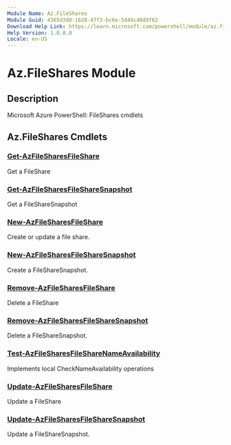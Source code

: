 ```yaml
---
Module Name: Az.FileShares
Module Guid: 4365d3d0-1628-47f3-bc6e-5d44c40d9f62
Download Help Link: https://learn.microsoft.com/powershell/module/az.fileshares
Help Version: 1.0.0.0
Locale: en-US
---
```


# Az.FileShares Module
## Description
Microsoft Azure PowerShell: FileShares cmdlets

## Az.FileShares Cmdlets
### [Get-AzFileSharesFileShare](Get-AzFileSharesFileShare.md)
Get a FileShare

### [Get-AzFileSharesFileShareSnapshot](Get-AzFileSharesFileShareSnapshot.md)
Get a FileShareSnapshot

### [New-AzFileSharesFileShare](New-AzFileSharesFileShare.md)
Create or update a file share.

### [New-AzFileSharesFileShareSnapshot](New-AzFileSharesFileShareSnapshot.md)
Create a FileShareSnapshot.

### [Remove-AzFileSharesFileShare](Remove-AzFileSharesFileShare.md)
Delete a FileShare

### [Remove-AzFileSharesFileShareSnapshot](Remove-AzFileSharesFileShareSnapshot.md)
Delete a FileShareSnapshot.

### [Test-AzFileSharesFileShareNameAvailability](Test-AzFileSharesFileShareNameAvailability.md)
Implements local CheckNameAvailability operations

### [Update-AzFileSharesFileShare](Update-AzFileSharesFileShare.md)
Update a FileShare

### [Update-AzFileSharesFileShareSnapshot](Update-AzFileSharesFileShareSnapshot.md)
Update a FileShareSnapshot.

